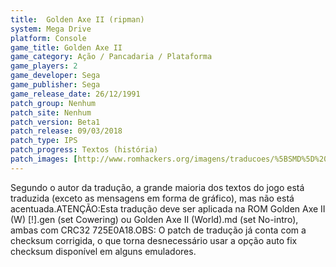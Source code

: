 ```yaml
---
title:  Golden Axe II (ripman)
system: Mega Drive
platform: Console
game_title: Golden Axe II
game_category: Ação / Pancadaria / Plataforma
game_players: 2
game_developer: Sega
game_publisher: Sega
game_release_date: 26/12/1991
patch_group: Nenhum
patch_site: Nenhum
patch_version: Beta1
patch_release: 09/03/2018
patch_type: IPS
patch_progress: Textos (história)
patch_images: [http://www.romhackers.org/imagens/traducoes/%5BSMD%5D%20Golden%20Axe%20II%20-%20ripman%20-%201.png,http://www.romhackers.org/imagens/traducoes/%5BSMD%5D%20Golden%20Axe%20II%20-%20ripman%20-%202.png,http://www.romhackers.org/imagens/traducoes/%5BSMD%5D%20Golden%20Axe%20II%20-%20ripman%20-%203.png]
---
```

Segundo o autor da tradução, a grande maioria dos textos do jogo está traduzida (exceto as mensagens em forma de gráfico), mas não está acentuada.ATENÇÃO:Esta tradução deve ser aplicada na ROM Golden Axe II (W) [!].gen (set Cowering) ou Golden Axe II (World).md (set No-intro), ambas com CRC32 725E0A18.OBS: O patch de tradução já conta com a checksum corrigida, o que torna desnecessário usar a opção auto fix checksum disponível em alguns emuladores.